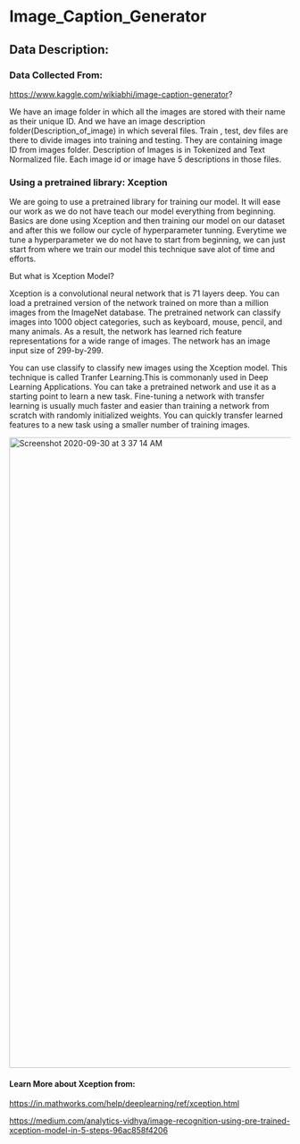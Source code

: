 # Image_Caption_Generator

## Data Description:

### Data Collected From:

https://www.kaggle.com/wikiabhi/image-caption-generator?



We have an image folder in which all the images are stored with their name as their unique ID.
And we have an image description folder(Description_of_image) in which several files. Train , test, dev files are there to divide images into training and testing. They are containing image ID from images folder. Description of Images is in Tokenized and Text Normalized file. Each image id or image have 5 descriptions in those files.


### Using a pretrained library: Xception

We are going to use a pretrained library for training our model. It will ease our work as we do not have teach our model everything from beginning. Basics are done using Xception and then training our model on our dataset and after this we follow our cycle of hyperparameter tunning. Everytime we tune a hyperparameter we do not have to start from beginning, we can just start from where we train our model this technique save alot of time and efforts.

But what is Xception Model?

Xception is a convolutional neural network that is 71 layers deep. You can load a pretrained version of the network trained on more than a million images from the ImageNet database. The pretrained network can classify images into 1000 object categories, such as keyboard, mouse, pencil, and many animals. As a result, the network has learned rich feature representations for a wide range of images. The network has an image input size of 299-by-299.

You can use classify to classify new images using the Xception model.
This technique is called Tranfer Learning.This is commonanly used in Deep Learning Applications.
You can take a pretrained network and use it as a starting point to learn a new task. Fine-tuning a network with transfer learning is usually much faster and easier than training a network from scratch with randomly initialized weights. You can quickly transfer learned features to a new task using a smaller number of training images.


<img width="1128" alt="Screenshot 2020-09-30 at 3 37 14 AM" src="https://user-images.githubusercontent.com/62153950/94621641-4e977780-02ce-11eb-918d-57a7d3e98d3b.png">

#### Learn More about Xception from:

https://in.mathworks.com/help/deeplearning/ref/xception.html

https://medium.com/analytics-vidhya/image-recognition-using-pre-trained-xception-model-in-5-steps-96ac858f4206
